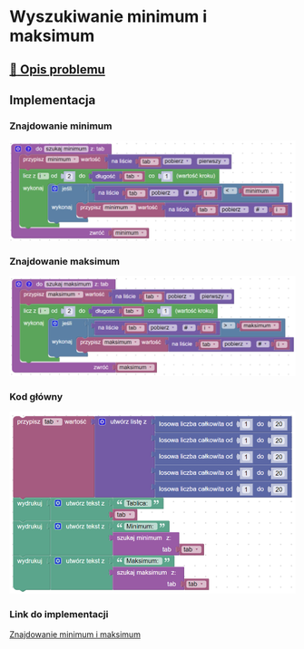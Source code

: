 # Wyszukiwanie minimum i maksimum

## [:link: Opis problemu](../../../../algorithms/searching/min-or-max.md)

## Implementacja

### Znajdowanie minimum

![](../../../../assets/minimum.png)

### Znajdowanie maksimum

![](../../../../assets/maximum.png)

### Kod główny

![](../../../../assets/min_max_main.png)

### Link do implementacji

[Znajdowanie minimum i maksimum](https://blockly-demo.appspot.com/static/demos/code/index.html?lang=pl#6rhsk3)
